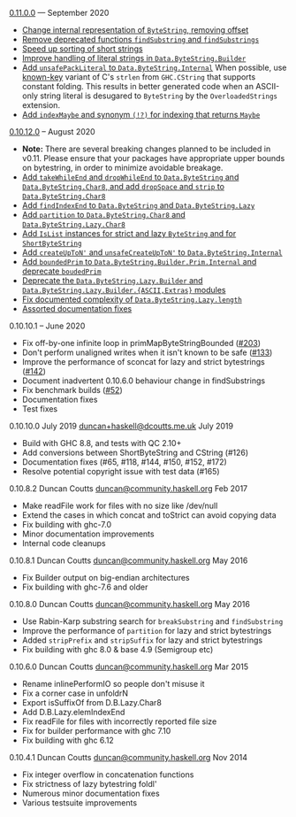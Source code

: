 [0.11.0.0] — September 2020
 * [Change internal representation of `ByteString`, removing offset](https://github.com/haskell/bytestring/pull/175)
 * [Remove deprecated functions `findSubstring` and `findSubstrings`](https://github.com/haskell/bytestring/pull/181)
 * [Speed up sorting of short strings](https://github.com/haskell/bytestring/pull/267)
 * [Improve handling of literal strings in `Data.ByteString.Builder`](https://github.com/haskell/bytestring/pull/132)
 * [Add `unsafePackLiteral` to `Data.ByteString.Internal`](https://github.com/haskell/bytestring/pull/191)
   When possible, use
   [known-key](https://gitlab.haskell.org/ghc/ghc/-/wikis/commentary/compiler/wired-in)
   variant of C's `strlen` from `GHC.CString` that supports constant folding.
   This results in better generated code when an ASCII-only string literal
   is desugared to `ByteString` by the `OverloadedStrings` extension.
 * [Add `indexMaybe` and synonym `(!?)` for indexing that returns `Maybe`](https://github.com/haskell/bytestring/pull/261)

[0.11.0.0]: https://github.com/haskell/bytestring/compare/0.10.12.0...0.11.0.0

[0.10.12.0] – August 2020

 * **Note:** There are several breaking changes planned to be included in v0.11.
   Please ensure that your packages have appropriate upper bounds on bytestring,
   in order to minimize avoidable breakage.
 * [Add `takeWhileEnd` and `dropWhileEnd` to `Data.ByteString` and `Data.ByteString.Char8`, and add `dropSpace` and `strip` to `Data.ByteString.Char8`](https://github.com/haskell/bytestring/pull/121)
 * [Add `findIndexEnd` to `Data.ByteString` and `Data.ByteString.Lazy`](https://github.com/haskell/bytestring/pull/155)
 * [Add `partition` to `Data.ByteString.Char8` and `Data.ByteString.Lazy.Char8`](https://github.com/haskell/bytestring/pull/251)
 * [Add `IsList` instances for strict and lazy `ByteString` and for `ShortByteString`](https://github.com/haskell/bytestring/pull/219)
 * [Add `createUpToN'` and `unsafeCreateUpToN'` to `Data.ByteString.Internal`](https://github.com/haskell/bytestring/pull/245)
 * [Add `boundedPrim` to `Data.ByteString.Builder.Prim.Internal` and deprecate `boudedPrim`](https://github.com/haskell/bytestring/pull/246)
 * [Deprecate the `Data.ByteString.Lazy.Builder` and `Data.ByteString.Lazy.Builder.{ASCII,Extras}` modules](https://github.com/haskell/bytestring/pull/250)
 * [Fix documented complexity of `Data.ByteString.Lazy.length`](https://github.com/haskell/bytestring/pull/255)
 * [Assorted documentation fixes](https://github.com/haskell/bytestring/pull/248)

[0.10.12.0]: https://github.com/haskell/bytestring/compare/0.10.10.1...0.10.12.0

0.10.10.1 – June 2020

 * Fix off-by-one infinite loop in primMapByteStringBounded ([#203])
 * Don't perform unaligned writes when it isn't known to be safe ([#133])
 * Improve the performance of sconcat for lazy and strict bytestrings ([#142])
 * Document inadvertent 0.10.6.0 behaviour change in findSubstrings
 * Fix benchmark builds ([#52])
 * Documentation fixes
 * Test fixes

[#52]: https://github.com/haskell/bytestring/issues/52
[#133]: https://github.com/haskell/bytestring/pull/133
[#142]: https://github.com/haskell/bytestring/pull/142
[#203]: https://github.com/haskell/bytestring/issues/203

0.10.10.0 July 2019 <duncan+haskell@dcoutts.me.uk> July 2019

 * Build with GHC 8.8, and tests with QC 2.10+
 * Add conversions between ShortByteString and CString (#126)
 * Documentation fixes (#65, #118, #144, #150, #152, #172)
 * Resolve potential copyright issue with test data (#165)

0.10.8.2 Duncan Coutts <duncan@community.haskell.org> Feb 2017

 * Make readFile work for files with no size like /dev/null
 * Extend the cases in which concat and toStrict can avoid copying data
 * Fix building with ghc-7.0
 * Minor documentation improvements
 * Internal code cleanups

0.10.8.1 Duncan Coutts <duncan@community.haskell.org> May 2016

 * Fix Builder output on big-endian architectures
 * Fix building with ghc-7.6 and older

0.10.8.0 Duncan Coutts <duncan@community.haskell.org> May 2016

 * Use Rabin-Karp substring search for `breakSubstring` and `findSubstring`
 * Improve the performance of `partition` for lazy and strict bytestrings
 * Added `stripPrefix` and `stripSuffix` for lazy and strict bytestrings
 * Fix building with ghc 8.0 & base 4.9 (Semigroup etc)

0.10.6.0 Duncan Coutts <duncan@community.haskell.org> Mar 2015

 * Rename inlinePerformIO so people don't misuse it
 * Fix a corner case in unfoldrN
 * Export isSuffixOf from D.B.Lazy.Char8
 * Add D.B.Lazy.elemIndexEnd
 * Fix readFile for files with incorrectly reported file size
 * Fix for builder performance with ghc 7.10
 * Fix building with ghc 6.12

0.10.4.1 Duncan Coutts <duncan@community.haskell.org> Nov 2014

 * Fix integer overflow in concatenation functions
 * Fix strictness of lazy bytestring foldl'
 * Numerous minor documentation fixes
 * Various testsuite improvements

